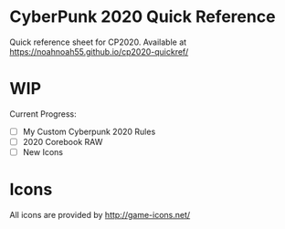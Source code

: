 CyberPunk 2020 Quick Reference
==============

Quick reference sheet for CP2020.
Available at https://noahnoah55.github.io/cp2020-quickref/

WIP
==============
Current Progress:
- [ ] My Custom Cyberpunk 2020 Rules 
- [ ] 2020 Corebook RAW
- [ ] New Icons

Icons
==============

All icons are provided by http://game-icons.net/
